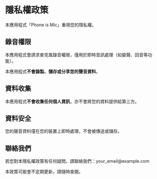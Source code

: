 <!DOCTYPE html>
<html lang="zh-Hant">
<head>
<meta charset="UTF-8">
<title>隱私權政策</title>
</head>
<body>
<h1>隱私權政策</h1>
<p>本應用程式「Phone is Mic」重視您的隱私權。</p>

<h2>錄音權限</h2>
<p>本應用程式會請求麥克風錄音權限，僅用於即時音訊處理（如變聲、回音等功能）。</p>
<p>本應用程式<strong>不會錄製、儲存或分享您的聲音資料</strong>。</p>

<h2>資料收集</h2>
<p>本應用程式<strong>不會收集任何個人資訊</strong>，亦不會將您的資料提供給第三方。</p>

<h2>資料安全</h2>
<p>您的聲音資料僅在您的裝置上即時處理，不會被傳送或儲存。</p>

<h2>聯絡我們</h2>
<p>若您對本隱私權政策有任何疑問，請聯絡我們：your_email@example.com</p>

<p>本政策可能會不定期更新，請隨時查閱。</p>
</body>
</html>
